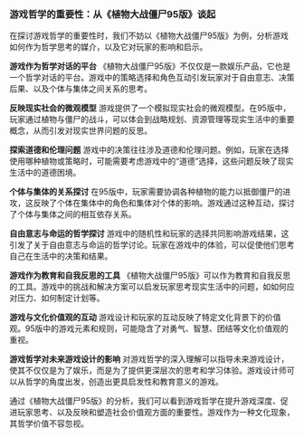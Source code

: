 ### 游戏哲学的重要性：从《植物大战僵尸95版》谈起

在探讨游戏哲学的重要性时，我们不妨以《植物大战僵尸95版》为例，分析游戏如何作为哲学思考的媒介，以及它对玩家的影响和启示。

**游戏作为哲学对话的平台**
《植物大战僵尸95版》不仅仅是一款娱乐产品，它也是一个哲学对话的平台。游戏中的策略选择和角色互动引发玩家对于自由意志、决策后果、以及个体与集体之间关系的思考。

**反映现实社会的微观模型**
游戏提供了一个模拟现实社会的微观模型。在95版中，玩家通过植物与僵尸的战斗，可以体会到战略规划、资源管理等现实生活中的重要概念，从而引发对现实世界问题的反思。

**探索道德和伦理问题**
游戏中的决策往往涉及道德和伦理问题。例如，玩家在选择使用哪种植物或策略时，可能需要考虑游戏中的“道德”选择，这些问题反映了现实生活中的道德困境。

**个体与集体的关系探讨**
在95版中，玩家需要协调各种植物的能力以抵御僵尸的进攻，这反映了个体在集体中的角色和集体对个体的影响。游戏通过这种互动，探讨了个体与集体之间的相互依存关系。

**自由意志与命运的哲学探讨**
游戏中的随机性和玩家的选择共同影响游戏结果，这引发了关于自由意志与命运的哲学讨论。玩家在游戏中的体验，可以促使他们思考自己在生活中的决策和结果。

**游戏作为教育和自我反思的工具**
《植物大战僵尸95版》可以作为教育和自我反思的工具。游戏中的挑战和解决方案可以启发玩家思考现实生活中的问题，如如何应对压力、如何制定计划等。

**游戏与文化价值观的互动**
游戏设计和玩家的互动反映了特定文化背景下的价值观。95版中的游戏元素和规则，可能隐含了对勇气、智慧、团结等文化价值观的重视。

**游戏哲学对未来游戏设计的影响**
对游戏哲学的深入理解可以指导未来游戏设计，使其不仅仅是为了娱乐，而是为了提供更深层次的思考和学习体验。游戏设计师可以从哲学的角度出发，创造出更具启发性和教育意义的游戏。

通过《植物大战僵尸95版》的分析，我们可以看到游戏哲学在提升游戏深度、促进玩家思考、以及反映和塑造社会价值观方面的重要性。游戏作为一种文化现象，其哲学价值不容忽视。